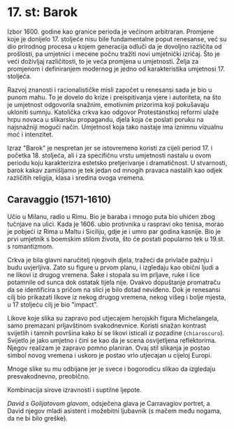 # 17. st: Barok

Izbor 1600. godine kao granice perioda je većinom arbitraran. Promjene koje je donijelo 17. stoljeće nisu bile fundamentalne poput renesanse, već su dio prirodnog procesa u kojem generacija odluči da je dovoljno različita od prošlosti, pa umjetnici i mecene počnu tražiti novi umjetnički izričaj. Što je veći doživljaj različitosti, to je veća promjena u umjetnosti. Želja za promjenom i definiranjem modernog je jedno od karakteristika umjetnosi 17. stoljeća.

Razvoj znanosti i racionalističke misli započet u renesansi sada je bio u punom mahu. To je dovelo do krize i preispitivanja vjere i autoriteta, na što je umjetnost odgovorila snažnim, emotivnim prizorima koji pokušavaju ukloniti sumnju. Katolička crkva kao odgovor Protestanstkoj reformi ulaže hrpu novaca u slikarsku propagandu, djela koja će poslati poruku na najsnažniji mogući način. Umjetnost koja tako nastaje ima iznimnu vizualnu moć i intenzitet.

Izraz "Barok" je nespretan jer se istovremeno koristi za cijeli period 17. i početka 18. stoljeća, ali i za specifičnu vrstu umjetnosti nastalu u ovom periodu koju karakterizira estetsko pretjerivanje i dramatičnost. U stvarnosti, barok kakav zamišljamo je tek jedan od mnogih pravaca nastalih kao odjek različitih religija, klasa i sredina ovoga vremena.

## Caravaggio (1571-1610)

Učio u Milanu, radio u Rimu. Bio je baraba i mnogo puta bio uhićen zbog tučnjave na ulici. Kada je 1606. ubio protivnika u raspravi oko tenisa, morao je pobjeći iz Rima u Maltu i Siciliju, gdje je i umro par godina kasnije. Bio je prvi umjetnik s boemskim stilom života, što će postati popularno tek u 19.st. s romantizmom.

Crkva je bila glavni naručitelj njegovih djela, tražeći da privlače pažnju i budu uvjerljiva. Zato su figure u prvom planu, i izgledaju kao obični ljudi a ne likovi iz drugog vremena. Šake i stopala su im prljave, ruke i lice potamnile od sunca dok ostatak tijela nije. Ovakvo dopuštanje promatraču da se identificira s pričom na slici je bilo dotad neviđeno. Dok je renesansi cilj bio prikazati likove iz nekog drugog vremena, nekog višeg i bolje mjesta, u 17 stoljeću cilj je bio "impact".

Likove koje slika su zapravo pod utjecajem herojskih figura Michelangela, samo premazani prljavštinom svakodnevnice. Koristi snažan kontrast svijetlih i tamnih površina kako bi se likovi isticali iz pozadine (`chiaroscuro`). Svijetlo je jako umjetno i čini se kao da je scena osvijetljena reflektorima. Njegov realizam je zapravo pomno planiran. Ovaj stil slikanja je postao simbol novog vremena i uskoro je postao vrlo utjecajan u cijeloj Europi.

Mnoge slike su mu odbijane jer je svece i bogorodicu slikao da izgledaju presvakodnevno, preobično.

Kombinacija sirove izravnosti i suptilne ljepote.

*David s Golijatovom glavom*, odsječena glava je Carravagiov portret, a David njegov mladi asistent i možebitni ljubavnik (s mačem među nogama, da ne bi bilo greške).
